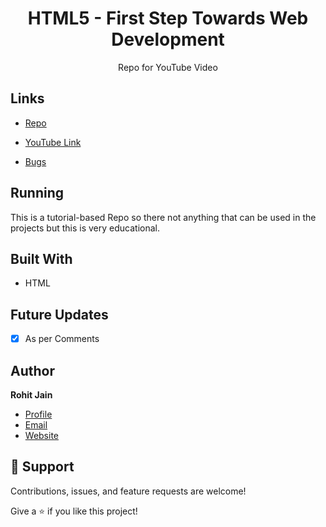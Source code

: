 <h1 align="center">HTML5 - First Step Towards Web Development</h1>

<p align="center">Repo for <a style="text-decoration:none;" href="https://youtu.be/JHv2jmnrLlA" title="HTML5 - Tutorial">YouTube</a> Video</p>

## Links

- [Repo](https://github.com/king-technologies/HTML5-First-Step-Towards-Web-Development "HTML5 - First Step Towards Web Development Repo")

- [YouTube Link](https://youtu.be/JHv2jmnrLlA "HTML5 - Tutorial")

- [Bugs](https://github.com/king-technologies/HTML5-First-Step-Towards-Web-Development/issues "Issues Page")

## Running

This is a tutorial-based Repo so there not anything that can be used in the projects but this is very educational.

## Built With

- HTML

## Future Updates

- [x] As per Comments

## Author

**Rohit Jain**

- [Profile](https://github.com/rohit19060 "Rohit jain")
- [Email](mailto:rohitjain19060@gmail.com?subject=Hi%20from%HTML5 "Hi!")
- [Website](https://kingtechnologies.in "Welcome")

## 🤝 Support

Contributions, issues, and feature requests are welcome!

Give a ⭐️ if you like this project!
